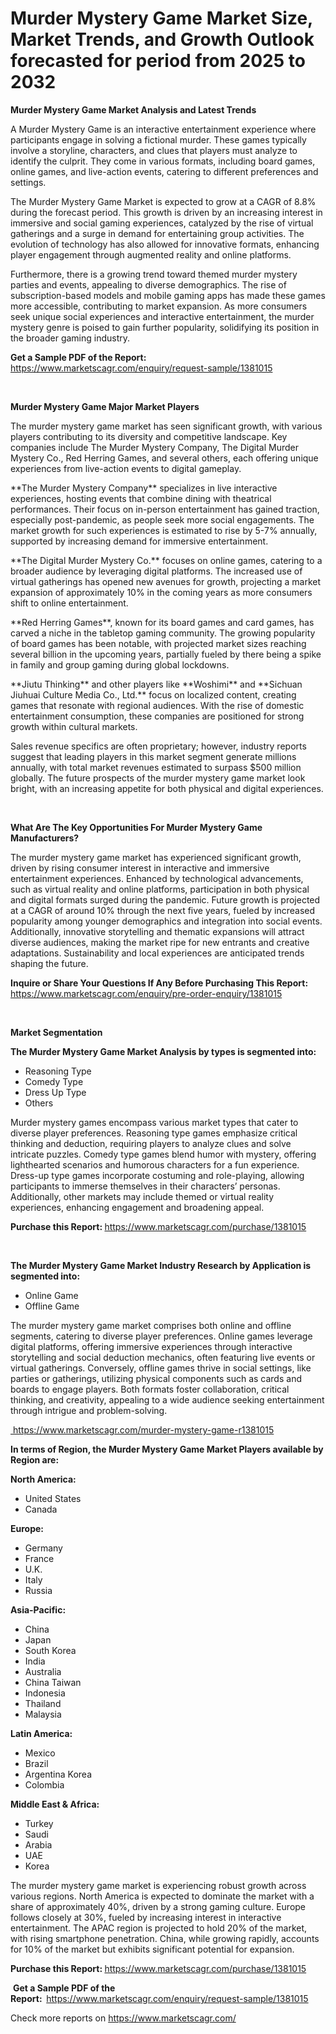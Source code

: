 <p><h1>Murder Mystery Game Market Size, Market Trends, and Growth Outlook forecasted for period from 2025 to 2032</h1></p><p><strong>Murder Mystery Game Market Analysis and Latest Trends</strong></p>
<p><p>A Murder Mystery Game is an interactive entertainment experience where participants engage in solving a fictional murder. These games typically involve a storyline, characters, and clues that players must analyze to identify the culprit. They come in various formats, including board games, online games, and live-action events, catering to different preferences and settings.</p><p>The Murder Mystery Game Market is expected to grow at a CAGR of 8.8% during the forecast period. This growth is driven by an increasing interest in immersive and social gaming experiences, catalyzed by the rise of virtual gatherings and a surge in demand for entertaining group activities. The evolution of technology has also allowed for innovative formats, enhancing player engagement through augmented reality and online platforms.</p><p>Furthermore, there is a growing trend toward themed murder mystery parties and events, appealing to diverse demographics. The rise of subscription-based models and mobile gaming apps has made these games more accessible, contributing to market expansion. As more consumers seek unique social experiences and interactive entertainment, the murder mystery genre is poised to gain further popularity, solidifying its position in the broader gaming industry.</p></p>
<p><strong>Get a Sample PDF of the Report:&nbsp;</strong> <a href="https://www.marketscagr.com/enquiry/request-sample/1381015?utm_campaign=2948&utm_medium=2&utm_source=Github&utm_content=ia&utm_term=22032025&utm_id=murder-mystery-game">https://www.marketscagr.com/enquiry/request-sample/1381015</a></p>
<p>&nbsp;</p>
<p><strong>Murder Mystery Game Major Market Players</strong></p>
<p><p>The murder mystery game market has seen significant growth, with various players contributing to its diversity and competitive landscape. Key companies include The Murder Mystery Company, The Digital Murder Mystery Co., Red Herring Games, and several others, each offering unique experiences from live-action events to digital gameplay.</p><p>**The Murder Mystery Company** specializes in live interactive experiences, hosting events that combine dining with theatrical performances. Their focus on in-person entertainment has gained traction, especially post-pandemic, as people seek more social engagements. The market growth for such experiences is estimated to rise by 5-7% annually, supported by increasing demand for immersive entertainment.</p><p>**The Digital Murder Mystery Co.** focuses on online games, catering to a broader audience by leveraging digital platforms. The increased use of virtual gatherings has opened new avenues for growth, projecting a market expansion of approximately 10% in the coming years as more consumers shift to online entertainment.</p><p>**Red Herring Games**, known for its board games and card games, has carved a niche in the tabletop gaming community. The growing popularity of board games has been notable, with projected market sizes reaching several billion in the upcoming years, partially fueled by there being a spike in family and group gaming during global lockdowns.</p><p>**Jiutu Thinking** and other players like **Woshimi** and **Sichuan Jiuhuai Culture Media Co., Ltd.** focus on localized content, creating games that resonate with regional audiences. With the rise of domestic entertainment consumption, these companies are positioned for strong growth within cultural markets.</p><p>Sales revenue specifics are often proprietary; however, industry reports suggest that leading players in this market segment generate millions annually, with total market revenues estimated to surpass $500 million globally. The future prospects of the murder mystery game market look bright, with an increasing appetite for both physical and digital experiences.</p></p>
<p>&nbsp;</p>
<p><strong>What Are The Key Opportunities For Murder Mystery Game Manufacturers?</strong></p>
<p><p>The murder mystery game market has experienced significant growth, driven by rising consumer interest in interactive and immersive entertainment experiences. Enhanced by technological advancements, such as virtual reality and online platforms, participation in both physical and digital formats surged during the pandemic. Future growth is projected at a CAGR of around 10% through the next five years, fueled by increased popularity among younger demographics and integration into social events. Additionally, innovative storytelling and thematic expansions will attract diverse audiences, making the market ripe for new entrants and creative adaptations. Sustainability and local experiences are anticipated trends shaping the future.</p></p>
<p><strong>Inquire or Share Your Questions If Any Before Purchasing This Report:</strong> <a href="https://www.marketscagr.com/enquiry/pre-order-enquiry/1381015?utm_campaign=2948&utm_medium=2&utm_source=Github&utm_content=ia&utm_term=22032025&utm_id=murder-mystery-game">https://www.marketscagr.com/enquiry/pre-order-enquiry/1381015</a></p>
<p>&nbsp;</p>
<p><strong>Market Segmentation</strong></p>
<p><strong>The Murder Mystery Game Market Analysis by types is segmented into:</strong></p>
<p><ul><li>Reasoning Type</li><li>Comedy Type</li><li>Dress Up Type</li><li>Others</li></ul></p>
<p><p>Murder mystery games encompass various market types that cater to diverse player preferences. Reasoning type games emphasize critical thinking and deduction, requiring players to analyze clues and solve intricate puzzles. Comedy type games blend humor with mystery, offering lighthearted scenarios and humorous characters for a fun experience. Dress-up type games incorporate costuming and role-playing, allowing participants to immerse themselves in their characters’ personas. Additionally, other markets may include themed or virtual reality experiences, enhancing engagement and broadening appeal.</p></p>
<p><strong>Purchase this Report:&nbsp;</strong><a href="https://www.marketscagr.com/purchase/1381015?utm_campaign=2948&utm_medium=2&utm_source=Github&utm_content=ia&utm_term=22032025&utm_id=murder-mystery-game">https://www.marketscagr.com/purchase/1381015</a></p>
<p>&nbsp;</p>
<p><strong>The Murder Mystery Game Market Industry Research by Application is segmented into:</strong></p>
<p><ul><li>Online Game</li><li>Offline Game</li></ul></p>
<p><p>The murder mystery game market comprises both online and offline segments, catering to diverse player preferences. Online games leverage digital platforms, offering immersive experiences through interactive storytelling and social deduction mechanics, often featuring live events or virtual gatherings. Conversely, offline games thrive in social settings, like parties or gatherings, utilizing physical components such as cards and boards to engage players. Both formats foster collaboration, critical thinking, and creativity, appealing to a wide audience seeking entertainment through intrigue and problem-solving.</p></p>
<p><a href="https://www.marketscagr.com/murder-mystery-game-r1381015?utm_campaign=2948&utm_medium=2&utm_source=Github&utm_content=ia&utm_term=22032025&utm_id=murder-mystery-game">&nbsp;https://www.marketscagr.com/murder-mystery-game-r1381015</a></p>
<p><strong>In terms of Region, the Murder Mystery Game Market Players available by Region are:</strong></p>
<p>
    <p> <strong> North America: </strong>
        <ul>
            <li>United States</li>
            <li>Canada</li>
        </ul>
        </p> 
    <p> <strong> Europe: </strong>
        <ul>
            <li>Germany</li>
            <li>France</li>
            <li>U.K.</li>
            <li>Italy</li>
            <li>Russia</li>
        </ul>
        </p> 
    <p> <strong> Asia-Pacific: </strong>
        <ul>
            <li>China</li>
            <li>Japan</li>
            <li>South Korea</li>
            <li>India</li>
            <li>Australia</li>
            <li>China Taiwan</li>
            <li>Indonesia</li>
            <li>Thailand</li>
            <li>Malaysia</li>
        </ul>
        </p> 
    <p> <strong> Latin America: </strong>
        <ul>
            <li>Mexico</li>
            <li>Brazil</li>
            <li>Argentina Korea</li>
            <li>Colombia</li>
        </ul>
        </p> 
    <p> <strong> Middle East & Africa: </strong>
        <ul>
            <li>Turkey</li>
            <li>Saudi</li>
            <li>Arabia</li>
            <li>UAE</li>
            <li>Korea</li>
        </ul>
    </p>
    </p>
<p><p>The murder mystery game market is experiencing robust growth across various regions. North America is expected to dominate the market with a share of approximately 40%, driven by a strong gaming culture. Europe follows closely at 30%, fueled by increasing interest in interactive entertainment. The APAC region is projected to hold 20% of the market, with rising smartphone penetration. China, while growing rapidly, accounts for 10% of the market but exhibits significant potential for expansion.</p></p>
<p><strong>Purchase this Report: </strong><a href="https://www.marketscagr.com/purchase/1381015?utm_campaign=2948&utm_medium=2&utm_source=Github&utm_content=ia&utm_term=22032025&utm_id=murder-mystery-game">https://www.marketscagr.com/purchase/1381015</a></p>
<p>&nbsp;<strong>Get a Sample PDF of the Report:&nbsp;&nbsp;</strong><a href="https://www.marketscagr.com/enquiry/request-sample/1381015?utm_campaign=2948&utm_medium=2&utm_source=Github&utm_content=ia&utm_term=22032025&utm_id=murder-mystery-game">https://www.marketscagr.com/enquiry/request-sample/1381015</a></p>
<p><strong></strong></p>
<p>Check more reports on <a href="https://www.marketscagr.com/?utm_campaign=2948&utm_medium=2&utm_source=Github&utm_content=ia&utm_term=22032025&utm_id=murder-mystery-game">https://www.marketscagr.com/</a></p>